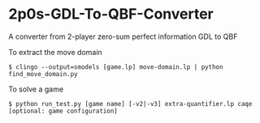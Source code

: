 # 2p0s-GDL-To-QBF-Converter
A converter from 2-player zero-sum perfect information GDL to QBF

To extract the move domain

```
$ clingo --output=smodels [game.lp] move-domain.lp | python find_move_domain.py

```

To solve a game

```
$ python run_test.py [game name] [-v2|-v3] extra-quantifier.lp caqe [optional: game configuration]

```

